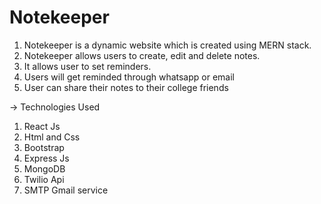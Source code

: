 # Notekeeper

1. Notekeeper is a dynamic website which is created using MERN stack.
2. Notekeeper allows users to create, edit and delete notes.
3. It allows user to set reminders.
4. Users will get reminded through whatsapp or email
5. User can share their notes to their college friends

-> Technologies Used 
  1. React Js
  2. Html and Css
  3. Bootstrap
  4. Express Js
  5. MongoDB
  6. Twilio Api
  7. SMTP Gmail service
